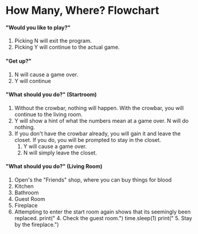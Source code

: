 # How Many, Where? Flowchart
#### "Would you like to play?"
1. Picking N will exit the program.
2. Picking Y will continue to the actual game.
#### "Get up?"
1. N will cause a game over.
2. Y will continue
#### "What should you do?" (Startroom)
1. Without the crowbar, nothing will happen. With the crowbar, you will continue to the living room.
2. Y will show a hint of what the numbers mean at a game over. N will do nothing.
3. If you don't have the crowbar already, you will gain it and leave the closet. If you do, you will be prompted to stay in the closet.
   1. Y will cause a game over.
   2. N will simply leave the closet.
#### "What should you do?" (Living Room)
1. Open's the "Friends" shop, where you can buy things for blood
2. Kitchen
3. Bathroom
4. Guest Room
5. Fireplace
6. Attempting to enter the start room again shows that its seemingly been replaced.
print(" 4. Check the guest room.")
time.sleep(1)
print(" 5. Stay by the fireplace.")